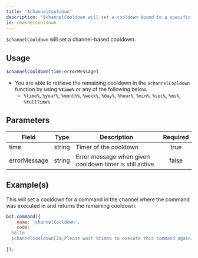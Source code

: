 ```yaml
---
title: '$channelCooldown'
description: '$channelCooldown will set a cooldown bound to a specific channel after execution of the command.'
id: channelCooldown
---
```


`$channelCooldown` will set a channel-based cooldown.

## Usage

```php
$channelCooldown[time;errorMessage]
```

* You are able to retrieve the remaining cooldown in the `$channelCooldown` function by using **`%time%`** or any of the following below.
    * `%time%`, `%year%`, `%month%`, `%week%`, `%day%`, `%hour%`, `%min%`, `%sec%`, `%ms%`, `%fullTime%`

## Parameters

| Field        | Type   | Description                                              | Required |
| ------------ | ------ | -------------------------------------------------------- |:--------:|
| time         | string | Timer of the cooldown                                    |   true   |
| errorMessage | string | Error message when given cooldown timer is still active. |  false   |

## Example(s)

This will set a cooldown for a command in the channel where the command was executed in and returns the remaining cooldown:

```javascript
bot.command({
    name: 'channelCooldown',
    code: `
  hello
  $channelCooldown[2m;Please wait %time% to execute this command again.]
  `
});
```
